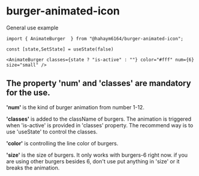 # burger-animated-icon

General use example

    import { AnimateBurger  } from "@hahaym6164/burger-animated-icon";

    const [state,SetState] = useState(false)

    <AnimateBurger classes={state ? "is-active" : ""} color="#fff" num={6} size="small" />



## The property 'num' and 'classes' are mandatory for the use. 

**'num'** is the kind of  burger animation from number 1-12.

 **'classes'** is added to the className of burgers. The animation is triggered when 'is-active' is provided in 'classes' property. The recommend way is to use 'useState' to control the classes.

 **'color'** is controlling the line color of burgers.

 **'size'** is the size of burgers. It only works with burgers-6 right now. if you are using other burgers besides 6, don't use put anything in 'size' or it breaks the animation.
